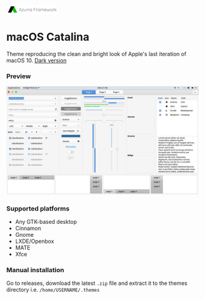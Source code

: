 [![built-with-azurra-framework](https://github.com/B00merang-Project/B00merang-Project.github.io/blob/master/resources/badges/azurra/badge_smaller.png)](https://github.com/B00merang-Project/Azurra_framework)

# macOS Catalina
Theme reproducing the clean and bright look of Apple's last iteration of macOS 10. [Dark version](https://github.com/B00merang-Project/macos-Catalina-dark)

### Preview
![macOS](https://github.com/B00merang-Project/gallery/raw/master/macOS%2010.14%20Mojave%20(4).png)

### Supported platforms
- Any GTK-based desktop
- Cinnamon
- Gnome
- LXDE/Openbox
- MATE
- Xfce

### Manual installation
Go to releases, download the latest `.zip` file and extract it to the themes directory i.e. `/home/USERNAME/.themes`
